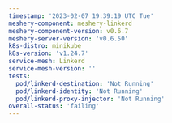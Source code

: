 ```yaml
---
timestamp: '2023-02-07 19:39:19 UTC Tue'
meshery-component: meshery-linkerd
meshery-component-version: v0.6.7
meshery-server-version: 'v0.6.50'
k8s-distro: minikube
k8s-version: 'v1.24.7'
service-mesh: Linkerd
service-mesh-version: ''
tests:
  pod/linkerd-destination: 'Not Running'
  pod/linkerd-identity: 'Not Running'
  pod/linkerd-proxy-injector: 'Not Running'
overall-status: 'failing'
---
```

